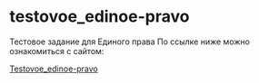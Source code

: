 # testovoe_edinoe-pravo
Тестовое задание для Единого права
По ссылке ниже можно ознакомиться с сайтом:

[Testovoe_edinoe-pravo](https://pepasso.github.io/testovoe_edinoe-pravo/public/)
